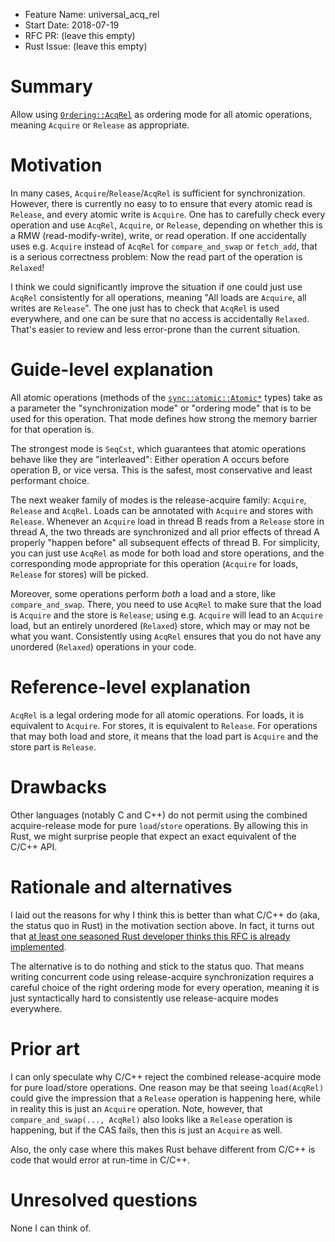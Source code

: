 - Feature Name: universal_acq_rel
- Start Date: 2018-07-19
- RFC PR: (leave this empty)
- Rust Issue: (leave this empty)

# Summary
[summary]: #summary

Allow using
[`Ordering::AcqRel`](https://doc.rust-lang.org/stable/std/sync/atomic/enum.Ordering.html#variant.AcqRel)
as ordering mode for all atomic operations, meaning `Acquire` or `Release` as
appropriate.

# Motivation
[motivation]: #motivation

In many cases, `Acquire`/`Release`/`AcqRel` is sufficient for synchronization.
However, there is currently no easy to to ensure that every atomic read is
`Release`, and every atomic write is `Acquire`.  One has to carefully check
every operation and use `AcqRel`, `Acquire`, or `Release`, depending on whether
this is a RMW (read-modify-write), write, or read operation.  If one
accidentally uses e.g. `Acquire` instead of `AcqRel` for `compare_and_swap` or
`fetch_add`, that is a serious correctness problem: Now the read part of the
operation is `Relaxed`!

I think we could significantly improve the situation if one could just use
`AcqRel` consistently for all operations, meaning "All loads are `Acquire`, all
writes are `Release`".  The one just has to check that `AcqRel` is used
everywhere, and one can be sure that no access is accidentally `Relaxed`.
That's easier to review and less error-prone than the current situation.

# Guide-level explanation
[guide-level-explanation]: #guide-level-explanation

All atomic operations (methods of the
[`sync::atomic::Atomic*`](https://doc.rust-lang.org/beta/std/sync/atomic/index.html)
types) take as a parameter the "synchronization mode" or "ordering mode" that is
to be used for this operation.  That mode defines how strong the memory barrier
for that operation is.

The strongest mode is `SeqCst`, which guarantees that atomic operations behave
like they are "interleaved": Either operation A occurs before operation B, or
vice versa.  This is the safest, most conservative and least performant choice.

The next weaker family of modes is the release-acquire family: `Acquire`,
`Release` and `AcqRel`.  Loads can be annotated with `Acquire` and stores with
`Release`.  Whenever an `Acquire` load in thread B reads from a `Release` store
in thread A, the two threads are synchronized and all prior effects of thread A
properly "happen before" all subsequent effects of thread B.  For simplicity,
you can just use `AcqRel` as mode for both load and store operations, and the
corresponding mode appropriate for this operation (`Acquire` for loads,
`Release` for stores) will be picked.

Moreover, some operations perform *both* a load and a store, like
`compare_and_swap`.  There, you need to use `AcqRel` to make sure that the load
is `Acquire` and the store is `Release`; using e.g. `Acquire` will lead to an
`Acquire` load, but an entirely unordered (`Relaxed`) store, which may or may
not be what you want.  Consistently using `AcqRel` ensures that you do not have
any unordered (`Relaxed`) operations in your code.

# Reference-level explanation
[reference-level-explanation]: #reference-level-explanation

`AcqRel` is a legal ordering mode for all atomic operations.  For loads, it is
equivalent to `Acquire`.  For stores, it is equivalent to `Release`.  For
operations that may both load and store, it means that the load part is
`Acquire` and the store part is `Release`.

# Drawbacks
[drawbacks]: #drawbacks

Other languages (notably C and C++) do not permit using the combined
acquire-release mode for pure `load`/`store` operations.  By allowing this in
Rust, we might surprise people that expect an exact equivalent of the C/C++ API.

# Rationale and alternatives
[rationale-and-alternatives]: #rationale-and-alternatives

I laid out the reasons for why I think this is better than what C/C++ do (aka,
the status quo in Rust) in the motivation section above.  In fact, it turns out
that
[at least one seasoned Rust developer thinks this RFC is already implemented](https://github.com/rust-lang/rust/pull/52349#issuecomment-405104966).

The alternative is to do nothing and stick to the status quo.  That means
writing concurrent code using release-acquire synchronization requires a careful
choice of the right ordering mode for every operation, meaning it is just
syntactically hard to consistently use release-acquire modes everywhere.


# Prior art
[prior-art]: #prior-art

I can only speculate why C/C++ reject the combined release-acquire mode for pure
load/store operations.  One reason may be that seeing `load(AcqRel)` could give
the impression that a `Release` operation is happening here, while in reality
this is just an `Acquire` operation.  Note, however, that `compare_and_swap(...,
AcqRel)` also looks like a `Release` operation is happening, but if the CAS
fails, then this is just an `Acquire` as well.

Also, the only case where this makes Rust behave different from C/C++ is code
that would error at run-time in C/C++.

# Unresolved questions
[unresolved-questions]: #unresolved-questions

None I can think of.
